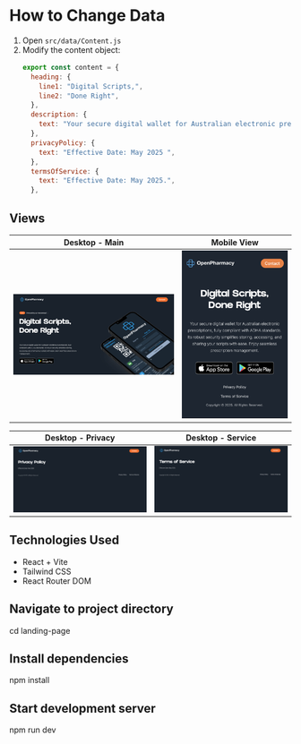 # How to Change Data

1. Open `src/data/Content.js`
2. Modify the content object:
   ```javascript
   export const content = {
     heading: {
       line1: "Digital Scripts,",
       line2: "Done Right",
     },
     description: {
       text: "Your secure digital wallet for Australian electronic prescriptions, fully compliant with ADHA standards. Its robust security simplifies storing, accessing, and sharing your scripts with ease. Enjoy seamless prescription management.",
     },
     privacyPolicy: {
       text: "Effective Date: May 2025 ",
     },
     termsOfService: {
       text: "Effective Date: May 2025.",
     },
   ```
## Views

| Desktop - Main | Mobile View |
|:---:|:---:|
| ![Desktop View](./src/assets/main-page.png) | ![Mobile View](./src/assets/mobile.png) |

| Desktop - Privacy | Desktop - Service |
|:---:|:---:|
| ![Desktop View](./src/assets/privacy-page.png) | ![Desktop View](./src/assets/service-page.png) |


## Technologies Used

- React + Vite
- Tailwind CSS
- React Router DOM

## Navigate to project directory

cd landing-page

## Install dependencies

npm install

## Start development server

npm run dev
